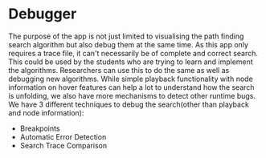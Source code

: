 # Debugger

The purpose of the app is not just limited to visualising the path finding search algorithm but also debug them at the same time. As this app only requires a trace file, it can't necessarily be of complete and correct search. This could be used by the students who are trying to learn and implement the algorithms. Researchers can use this to do the same as well as debugging new algorithms. While simple playback functionality with node information on hover features can help a lot to understand how the search is unfolding, we also have more mechanisms to detect other runtime bugs. We have 3 different techniques to debug the search(other than playback and node information):
- Breakpoints
- Automatic Error Detection
- Search Trace Comparison

